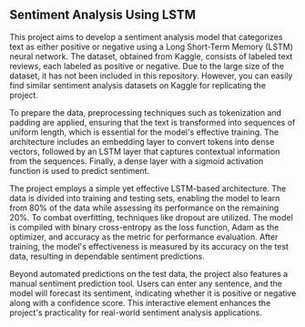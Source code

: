 ## Sentiment Analysis Using LSTM

This project aims to develop a sentiment analysis model that categorizes text as either positive or negative using a Long Short-Term Memory (LSTM) neural network. The dataset, obtained from Kaggle, consists of labeled text reviews, each labeled as positive or negative. Due to the large size of the dataset, it has not been included in this repository. However, you can easily find similar sentiment analysis datasets on Kaggle for replicating the project.

To prepare the data, preprocessing techniques such as tokenization and padding are applied, ensuring that the text is transformed into sequences of uniform length, which is essential for the model's effective training. The architecture includes an embedding layer to convert tokens into dense vectors, followed by an LSTM layer that captures contextual information from the sequences. Finally, a dense layer with a sigmoid activation function is used to predict sentiment.

The project employs a simple yet effective LSTM-based architecture. The data is divided into training and testing sets, enabling the model to learn from 80% of the data while assessing its performance on the remaining 20%. To combat overfitting, techniques like dropout are utilized. The model is compiled with binary cross-entropy as the loss function, Adam as the optimizer, and accuracy as the metric for performance evaluation. After training, the model's effectiveness is measured by its accuracy on the test data, resulting in dependable sentiment predictions.

Beyond automated predictions on the test data, the project also features a manual sentiment prediction tool. Users can enter any sentence, and the model will forecast its sentiment, indicating whether it is positive or negative along with a confidence score. This interactive element enhances the project's practicality for real-world sentiment analysis applications.
